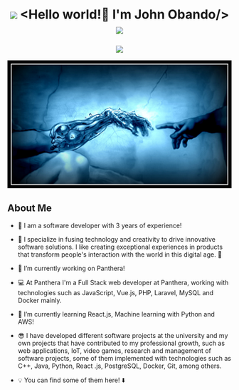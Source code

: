 <h1 align="center">
  <img src="GIF/Earth.gif" width="24px">
    &lt;Hello world!👋 I'm John Obando/&gt;
  <img src="GIF/Hi.gif" width="40px" />
</h1>

<p align="center">
  <a href="https://github.com/DenverCoder1/readme-typing-svg"><img src="https://readme-typing-svg.herokuapp.com?font=Time+New+Roman&color=cyan&size=25&center=true&vCenter=true&width=600&height=100&lines=Assalamu+O+Alaikum+Warahmatullah..&hearts;++;Full+Stack+Developer,;Systems+Engineer;"></a>
</p>

![Texto alternativo](man-and-ia.jpg)

 <h2> About Me </h2>
 <p>
   
   - 👾 I am a software developer with 3 years of experience!
   - 💯 I specialize in fusing technology and creativity to drive innovative software solutions. I like creating exceptional experiences in products that transform people's interaction with the world in this digital age. 🤘
   - 👷 I’m currently working on Panthera!
   - 💻 At Panthera I'm a Full Stack web developer at Panthera, working with technologies such as JavaScript, Vue.js, PHP, Laravel, MySQL and Docker mainly.
   - 🌱 I’m currently learning React.js, Machine learning with Python and AWS!

   - 😎 I have developed different software projects at the university and my own projects that have contributed to my professional growth, such as web applications, IoT, video games, research and management of software projects, some of them implemented with technologies such as C++, Java, Python, React .js, PostgreSQL, Docker, Git, among others.
   - 💡 You can find some of them here! ⬇️
 </p>

<!--
**AlejoObandoGil/AlejoObandoGil** is a ✨ _special_ ✨ repository because its `README.md` (this file) appears on your GitHub profile.

Here are some ideas to get you started:


- 👯 I’m looking to collaborate on ...
- 🤔 I’m looking for help with ...
- 💬 Ask me about ...
- 📫 How to reach me: ...
- 😄 Pronouns: ...
- ⚡ Fun fact: ...
-->
